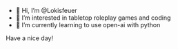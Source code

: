- 👋 Hi, I’m @Lokisfeuer
- 👀 I’m interested in tabletop roleplay games and coding
- 🌱 I’m currently learning to use open-ai with python

Have a nice day!

<!---
Lokisfeuer/Lokisfeuer is a ✨ special ✨ repository because its `README.md` (this file) appears on your GitHub profile.
You can click the Preview link to take a look at your changes.
--->
